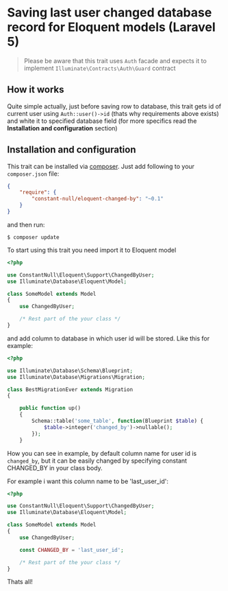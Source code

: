 # Saving last user changed database record for Eloquent models (Laravel 5)

> Please be aware that this trait uses `Auth` facade
> and expects it to implement `Illuminate\Contracts\Auth\Guard` contract

## How it works
Quite simple actually, just before saving row to database, this trait gets id of current user using `Auth::user()->id` (thats why requirements above exists) and white it to specified database field (for more specifics read the **Installation and configuration** section)

## Installation and configuration
This trait can be installed via [composer](http://getcomposer.org/). Just add following to your `composer.json` file:

```json
{
    "require": {
        "constant-null/eloquent-changed-by": "~0.1"
    }
}
```

and then run:

```
$ composer update
```

To start using this trait you need import it to Eloquent model


```php
<?php

use ConstantNull\Eloquent\Support\ChangedByUser;
use Illuminate\Database\Eloquent\Model;

class SomeModel extends Model
{
    use ChangedByUser;

    /* Rest part of the your class */
}
```

and add column to database in which user id will be stored. Like this for example:

```php
<?php

use Illuminate\Database\Schema\Blueprint;
use Illuminate\Database\Migrations\Migration;

class BestMigrationEver extends Migration
{

    public function up()
    {
        Schema::table('some_table', function(Blueprint $table) {
            $table->integer('changed_by')->nullable();
        });
    }
```
How you can see in example, by default column name for user id is `changed_by`, but it can be easily changed by specifying constant CHANGED_BY in your class body.

For example i want this column name to be 'last_user_id':

```php
<?php

use ConstantNull\Eloquent\Support\ChangedByUser;
use Illuminate\Database\Eloquent\Model;

class SomeModel extends Model
{
    use ChangedByUser;

    const CHANGED_BY = 'last_user_id';

    /* Rest part of the your class */
}
```

Thats all!
